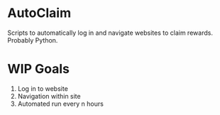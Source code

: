 # AutoClaim
Scripts to automatically log in and navigate websites to claim rewards. Probably Python.

# WIP Goals
1. Log in to website
2. Navigation within site
3. Automated run every n hours
